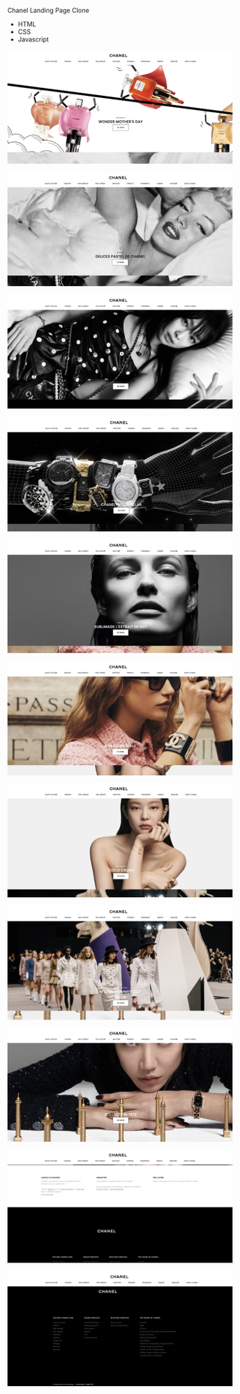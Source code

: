 Chanel Landing Page Clone

- HTML
- CSS
- Javascript

![](images/chanel-1.jpg)

![](images/chanel-2.jpg)

![](images/chanel-3.jpg)

![](images/chanel-4.jpg)

![](images/chanel-5.jpg)

![](images/chanel-6.jpg)

![](images/chanel-7.jpg)

![](images/chanel-8.jpg)

![](images/chanel-9.jpg)

![](images/chanel-10.jpg)

![](images/chanel-11.jpg)
